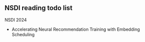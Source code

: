 ## NSDI reading todo list

NSDI 2024

- Accelerating Neural Recommendation Training with Embedding Scheduling
